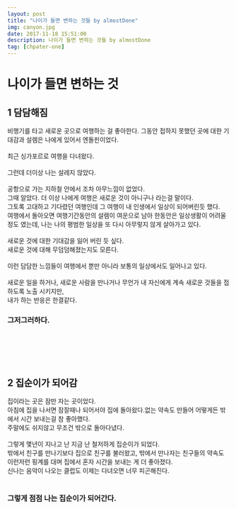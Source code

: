 ```yaml
---
layout: post
title: "나이가 들면 변하는 것들 by almostDone"
img: canyon.jpg
date: 2017-11-18 15:51:00 
description: 나이가 들면 변하는 것들 by almostDone
tag: [chpater-one]
---
```



# 나이가 들면 변하는 것 

## 1 담담해짐

비행기를 타고 새로운 곳으로 여행하는 걸 좋아한다. 
그동안 접하지 못했던 곳에 대한 기대감과 설렘은 나에게 있어서 엔돌핀이었다. 
<br> <br>
최근 싱가포르로 여행을 다녀왔다. <br> <br>
그런데 더이상 나는 설레지 않았다. <br> <br>
공항으로 가는 지하철 안에서 조차 아무느낌이 없었다. 
<br> 그때 알았다. 더 이상 나에게 여행은 새로운 것이 아니구나 라는걸 말이다.
<br>그토록 고대하고 기다렸던 여행인데 그 여행이 내 인생에서 일상이 되어버린듯 했다. 
<br>여행에서 돌아오면 여행기간동안의 설렘이 여운으로 남아 한동안은 일상생활이 어려울 정도 였는데, 나는 나의 평범한 일상을 또 다시 아무렇지 않게 살아가고 있다. 
<br><br>
새로운 것에 대한 기대감을 잃어 버린 듯 싶다. 
<br>새로운 것에 대해 무덤덤해졌는지도 모른다. 
<br><br>
이런 담담한 느낌들이 여행에서 뿐만 아니라 보통의 일상에서도 일어나고 있다.  
<br>새로운 일을 하거나, 새로운 사람을 만나거나 무언가 내 자신에게 계속 새로운 것들을 접하도록 노출 시키지만, 
<br>내가 하는 반응은 한결같다.  
### 그저그러하다. 
<br><br><br><br>



## 2 집순이가 되어감

집이라는 곳은 잠만 자는 곳이었다. 
<br> 아침에 집을 나서면 잠잘때나 되어서야 집에 돌아왔다.없는 약속도 만들어 어떻게든 밖에서 시간 보내는걸 참 좋아했다. 
<br>주말에도 쉬지않고 무조건 밖으로 돌아다녔다.
<br><br> 그렇게 몇년이 지나고 난 지금 난 철저하게 집순이가 되었다. 
<Br>밖에서 친구를 만나기보다 집으로 친구를 불러왔고, 밖에서 만나자는 친구들의 약속도 이런저런 핑계를 대며 집에서 혼자 시간을 보내는 게 더 좋아졌다. 
<br>신나는 음악이 나오는 클럽도 이제는 다녀오면 너무 피곤해진다. 
<br><br>
### 그렇게 점점 나는 집순이가 되어간다.
